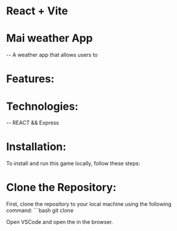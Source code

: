 # React + Vite

# Mai weather App
-- A weather app that allows users to 

# Features: 

# Technologies: 
-- REACT && Express

# Installation: 
To install and run this game locally, follow these steps:

# Clone the Repository: 
First, clone the repository to your local machine using the following command: ```bash git clone

Open VSCode and open the  in the browser.

